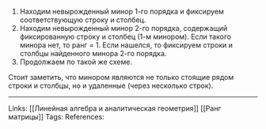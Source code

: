 1. Находим невырожденный минор 1-го порядка и фиксируем соответствующую строку и столбец. 
2. Находим невырожденный минор 2-го порядка, содержащий фиксированную строку и столбец (1-м минором). Если такого минора нет, то ранг = 1. Если нашелся, то фиксируем строки и столбцы найденного минора 2-го порядка. 
3. Продолжаем по такой же схеме. 

Стоит заметить, что минором являются не только стоящие рядом строки и столбцы, но и удаленные (через несколько строк). 
___
Links: [[Линейная алгебра и аналитическая геометрия]] [[Ранг матрицы]]
Tags: 
References: 